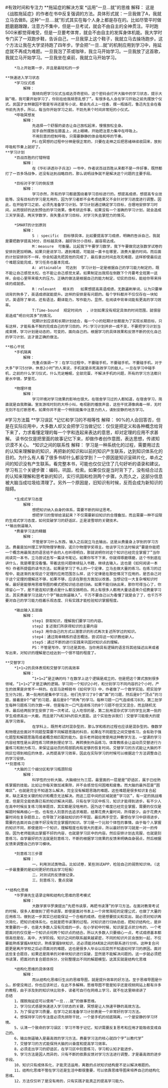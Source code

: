 
#有效时间和专注力
    **拖延症的解决方案
        *运用"一旦...就"的思维
            解释：
                这是《战胜拖延症》的作者在书中反复强调的方法。具体形式就：一旦我做了A，我就立马去做B。这种“一旦....就”形式其实在每个人身上都是存在的。比如尽管平时做题磨磨蹭蹭，注意力不集中，但是一旦考试，就会不由自主的全神贯注。平时跑500米都觉得难受，但是一旦要考体育，就会不由自主的发挥身体机能。我大学时专门买了一双跑步鞋，告诉自己，一旦我穿上这个鞋子，我就立马去操场跑步。这个方法让我在大学坚持跑了四年步。学会把“一旦...就”的机制应用到学习中，拖延症就不再成为难题。一旦我泡了茶或咖啡，我立马开始学习。一旦我放了这首歌，我就立马开始学习。一旦我坐在桌前，我就立马开始学习。

        *马上开始第一步，并且是最轻松的一步

    **快速进入学习状态
        *学习仪式感
            解释：
                我倾向把学习仪式当成达芬奇密码，这个密码会打开大脑中的学习状态，提示大脑“哦，我可要开始学习了，你别在给我胡思乱想了”。有很多名人会在学习开始之前先摆放个仪式。民国才女林徽因不管是写诗还是写小说，都会先点上一炷香，摆一瓶插花，鲁迅先生会在看书前先洗手。所以，每当你开始学习之前，不妨先来个时间非常短的小仪式。
        *呼吸冥想发
            解释：
                先选择一个舒服的姿态让自己放松起来，慢慢放松全身。
                双手自然摆放在膝盖上，闭上眼睛，开始把注意力集中在呼吸上。
                不用刻意的控制呼吸，只需要静静的体会吸和呼的节奏。
                PS:在冥想的过程中分神是很正常的，只要在走神之后把思绪继续收回来，放到呼吸和节奏上就好了。
    **学习计划
        *百战百胜的打错特错
            解释：
                在《华衫讲透孙子兵法》一书中，作者说百战百胜从来都不是一件好事，既然都打了一百多场战争，还没有达到战略目的，那么说明战争就不是解决这个问题的主要手段。

        *目标对于学习的倒反馈
            解释：
                学习亦然，所有的学习都是围绕着学习目标进行的。想提高成绩，想提高专业技能等。没有目标的学习是无用的，因为学习者即不会考虑结果又不会针对学习进度进行调整。因此，在开始学习之前，必须先准备学习计划。学习计划通过确定学习目标，合理地安排学习时间，从而很好的达到预估的学习效果。像考研这件事，如果没有一个准确的学习计划，就会造成三天学英语，两天学数学，丧失重点学习目标，对学习失去掌控力的情况。

        *SMART的计划原则
            解释：
                S : specific  目标够具体，比如要提高学习成绩，明确的告诉自己，我就是要把数学提高30分，目标越具体，越好拆分小目标，越容易达成。
                M：measure  可衡量。比起我下午要学习数学，我下午要做完这张数学试卷的安排则更加明确。如果只是说学习，遇到难题，可能就一直卡在哪里，浪费大量的时间。而后面的计划安排则不一样，你会知道先把其他的完成了，最后拿出时间去攻克难题，这样即使最后这个难题没能完成，学习任务也基本完成。
                A: attainable  可达到  学习计划一定是根据自己的学习能力制定的，既不能让自己感觉太松，也不能让自己感觉太紧。如果制定出我现在倒数下个月要考全班第一这样，会给心里带来极大的压力。正确的做法是根据自己的能力制定，切实的目标，能给你带来持续的成就感。
                R：relevant   相关的   如果想提高英语成绩，无数遍刷单词，认为只要单词背的狗多了，英语成绩就能提升。这样的安排是有问题的。每个学科都并不仅仅存在一块知识，英语除了单词，还有语法，翻译能力，写作能力。显然，在阅读中背单词能有更高的学习效率。
                T:Time-bound  规定时间内  ，计划如果没有规定具体的时间范围，就很容易造成“明日何其多”的情况。
                短期计划应该和长期计划结合，每一个小的短期计划都是为了实现长期目标，只有这样，才能有条不絮的完成自己的学习目的。PS:学习计划并非一成不变，不要把学习计划当成束搏，学习计划是动态的，可变的，面向自己的。根据学习的具体效果和反馈不断的优化自己的学习计划，这才是正确的做法。

    **核心干扰
        *手机隔离
            解释：
                先重点强调一下：在学习过程中，不要碰手机，不要碰手机，不要碰手机。对于大多“学习5分钟，休息2小时”的人来说，手机就是杀死高效学习的敌人。一旦在学习中碰手机，之前的什么学习仪式，什么充足睡眠，全部完蛋，不解决手机的问题，所有的学习方法都只是水中镜，梦里花。

        *物理环境
            解释：
                学习环境对学习效果的影响也很大。在宿舍学习过的人都知道，在宿舍学习，简直就是自我欺骗。室友游戏时刻的大呼小叫，电视剧的播放声音，这些干扰源像病毒一样，无时无刻不在打断思考。如果你并不是一个特别能集中注意力的人，请到安静的地方学习。

#学习方法篇
    **学习误区
        *记忆和学习的不相等性
            解释：
                90%的人会回答否，但是在实际应用中，大多数人却又会把学习当做记忆：仅仅是把定义和各种概念给背下来了，力求看懂定理的每一个字和连起来表达的意思，却对定理的应用不求甚解。
                读书仅仅是把里面的故事记忆下来，却做作者创作意图，表达思想，传递知识漠不关心。
        *知识之间的联系性
            解释：
                学习是一种系统化的过程，需要用过去的认知来理解新的知识，再把新的知识和以前的知识产生联系，达到知识体系化的目的。为什么有人看了很多书却什么都没学到？一个原因是知识呈碎片化，单点之间的知识没有产生联系。看完整本书，可能也仅仅记住了几句好听的语录和建议。学习有三个关键步骤：编码，巩固，检索。如果仅仅是当时背下了，没有结合过去的认知来理解和思考新的知识，实行巩固和检测两个步骤。久而久之，这部分信息被大脑当成垃圾给清理了。另外一个原因是，旧知识有时候，反而会成为新知识的阻碍。

        *生成式学习态度
            解释：
                想把知识纳入自身的体系，需要不断的辩证思考。
                想把学习的雪球给滚起来？不仅需要新旧知识的合理叠加，而且需要一种不设限的生成式学习态度，如何突破学习的舒适区，正是滚雪球的关键技术。
    **输出倒逼输入
        *费曼学习法的精髓
            解释：
                不管是学习什么东西，输入之后就立马去输出。这是从费曼身上学到的学习方法。费曼是加州理工学院物理学教授，诺贝尔物理学奖得主。他谈学习方法时候说“要是你能把一个概念用最简洁的语言给不会的人也听得明白，那就说明你对这个知识已经完全掌握了”当你阅读完一本书，立马尝试去写一篇读书笔记。如果你写不下来，你就得琢磨琢磨，这个书到底在讲什么，我是哪里没看懂。带着这些问题继续钻入书籍，继续去输入。这也是《如何阅读一本书》作者所提倡的读书方法。如果是学习了书上的一个定律，立马去做大量的练习。在练习的过程中，能逐渐的发现这个定理的应用范围怎么样，这个定律是在那些情况下应用的，是否自己对于这个定理的理解还不够，如果不够，应该在那些方面加以改善。当想记住一大复杂堆知识时候，最好是能够用思维导图的模式把知识给总结归纳。如果不能归纳出来，那你可得当心了，你得留心一下，是不是连知识重点是什么都没搞明白。网上有很多人都用大量话语来介绍费曼学习法，其实费曼学习法就六个字“输出倒逼输入”。千万不要自己以为看懂了就是会了了，也千万不要对自己的学习能力抱着乐观态度、只有实践才能检验知识掌握程度。

        *输出输入五部曲
            解释：
                step1 获取知识，理解我们要学习的内容。
                step2 复述我们所获得知识的主要内容
                step3 用你自己的方式以潜意识的形式再次复述所学过的知识。
                step4：通过简单精炼的语言概括，尝试将这一知识教给新人。
                step5：通过不断的进行实践来巩固对知识点的理解。
                PS：不管是写作，学习还是其他，当你用具有逻辑的语言将其给描述出来或者写出来，对知识的理解是已经达到一个很不错的程度了。

    **交替学习
        *1+1>2的具体表现和交替学习的高效率
            解释：
                “1+1=2”是正确的吗？在数学上这个逻辑是成立的，但是把这个算式放到很多领域，“1+1>2”才是正确的逻辑。学习同一个知识2小时，和分别学习不同内容的2个小时，产生的效果是非常不一样的。在亚马逊畅销书《如何学习》中，作者做了一个数学实验。把实验学生分为2批，第一批用的是集中学习法，他们先学习了8个面“面”的习题，然后是8个“顶点”的习题，接着是8个“棱”的习题，最后是8个“转角”的学习。每种习题一口气连续练习8次。第二批学生每种习题练习的次数一样，但是每次一口气连续练习的8个习题不但交叉混合，而且随机无序。最后给两批学生安排了同一次考试，让人吃惊的是，第二批用混杂式学习的学生比第一批的学生成绩高出一大截，而且是77%和38%的巨大差距。这个实验告诉我们：交替学习能极大的提高学习效率。
                在学科上，既然考试时混杂型的，那么学和练的过程也应该是混杂型的。像数学和物理这些面对不同题型需要不同解题思路的科目，如果在不同题型之间交替练习，会有助于强化题型和解题思路局或者概念相匹配的能力。音乐老师就经常使用这种教学方法，一堂课的学习内容经常性是从调性练习转换到理论学习，再转换到作品练习。体育教练会让运动员交替进行力量练习和耐力练习，来保证运动员的局部肌肉有足够的恢复时间。交替学习的方式能让大脑的不同区位得到相应的休息，从而提高学习效率，因此在实际学习的时候可以根据这个方法调整自己的学习安排。
    **刻意练习
        *大脑的三个细分区和学习瓶颈阶段
            解释：
                科学性的分析大脑，大脑细分为三层。最里面的一层是是“舒适区，属于已经熟练掌握的技能。比如让你每天做加减乘除，并不会感觉任何困难和疲惫。而大脑的最外层是“困难区”，也就是完全不知道怎么解决，完全没有解题思路的难题。这些难题是很多知识复合起来，缺乏某些关键的知识和概念无法解决。而这二层中间的区域就是“学习区”，有一定的挑战难度，但是完全能依靠已有的知识解决问题。只有在学习区中练习，知识才能得到进步。有不少人在高中时候反复练习简单题目，其实都是没啥用的，因为这个难度已经完全掌握，需要的仅仅是解题时候再细心一些。也有些人刻意的去追求难题，结果花费大量时间，所得甚少。由于花费大量时间在复杂题目上，也导致了对基础知识的不牢固，最后两手空空。要想在学习中获得进步，需要的去面对自己做不好没有完全掌握的知识。学习是一个比较个体性的事情，由于每个人掌握的知识不同，即使是同一个知识，理解程度也有很大的差异，所以最好的学习就是一对一的传授。因为老师能挑出掌握不好的内容，也就是学习区中的内容。然后安排计划去克服，也就是刻意练习。自学最好的方法就是刻意练习，不断的根据学习效果的反馈来明确自身弱点，然后根据反馈来调整自己的学习模块。

        *刻意练习三步骤
            解释：
                一，利用测试类物品，比如试卷，某些测试APP，检验自己的弱势知识块。(这一步最重要的是如何更好的找出学习短板）
                二，对测试的反馈做记录。
                三，刻意练习，重点突破

    **结构化思维
        *华罗庚先生语录诠释和结构化思维的思考模式
            解释：
                大数学家华罗庚提出“先把书读厚，再把书读薄”的学习方法。在面对教育考试的时候，很多人都做到了把书读厚。即使是面对书本上一个非常简短的定理公式，也做了大量的应用练习。做到这一步其实已经能保证一个合格的成绩。但是想要拔尖和突出，就必须对知识再次简化，把知识成体系化。也就是把书读薄的过程。对知识进行归纳总结，把知识结构化，是非常重要的一步，也是大多数人没有完成的一步。在小学初中时候，知识是呈点状分布的，一个考题面对的仅仅是一个知识点何两个知识点的结合。所以大多数人只要细心一点，考试成绩基本都很高但是在，高中，大学阶段。知识之间的联系越来越紧密，不同的知识片区会放到一起，不仅要能熟练掌握A块知识，熟练掌握B块知识，还必须能对A和B之间的联系进行分析。这种复合问题更是离开学校之后必须面对的难题，这也是很多人毕业以后突然不知道如何学习的原因。面对这些复合题目，如果还是简单的对单块知识进行突破，显然是不能解决问题的。这一步就必须把书读薄，把面对的复合题目拆分，分别整理出不同的解题模型。这其实就是结构化思维

        *结构化思维的具体体现
            解释：
                而从结构化思维衍生出的思维导图，就是提升效率的好方法。至于思维导图是什么，即使没用过，你也应该听过，在此不多解释。思维导图不管是知乎还是视频网站上都有许多的教程，由于涉及到的知识块比较多，读者可自行在网络上学习，就不在这里继续讲了
    总结
        1，摆脱拖延症可以使用“一旦...就”的做事思维。
        2，学习仪式感是快速进入学习状态的关键，冥想是让人快速平静的高效方法。
        3，为了保证学习质量，在学习之前准备学习计划表是一个非常好的学习方法。
        4，想保持学习的专注度必须先排除干扰，一个是手机的彻底隔离，一个是安静的学习环境。
        5，认清一个致命的学习误区：学习不等于记忆，知识需要反复思考和应用才能吸收变成自己的。
        6，输出倒逼输入是最高效的学习方法，费曼学习法的核心就四个字“以教代学”
        7，交替学习的方式能保持大脑的兴奋度和提高学习效率。
        8，必须走出学习的舒适区，在学习区中刻意练习，学习和认知才能进步。
        9，学习方法是因人而异的，只有不断的依靠反馈对学习方法进行调整，才是最高效的进步手段。
        10，知识只有成体系化，才能灵活运用，离散的点状知识结构是不足以解决难题的。
        11，结构化思维不管在学习还是生活中都很重要，可以依靠思维导图来培养自己的结构化思维。
        12，方法仅仅听了是没有用的，只有实践才能真正的提高学习能力。
